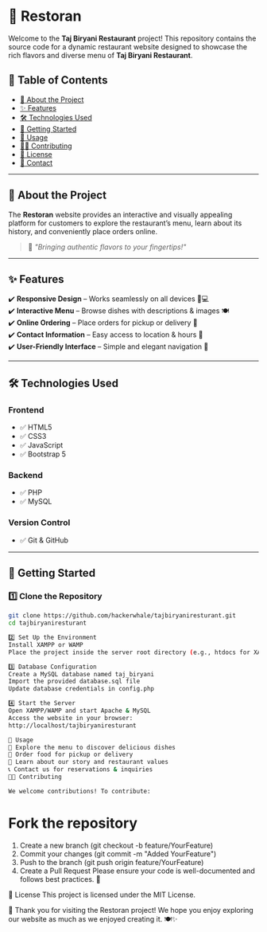 # 🍛 Restoran

Welcome to the **Taj Biryani Restaurant** project! This repository contains the source code for a dynamic restaurant website designed to showcase the rich flavors and diverse menu of **Taj Biryani Restaurant**.


## 📌 Table of Contents

- [📖 About the Project](#-about-the-project)
- [✨ Features](#-features)
- [🛠 Technologies Used](#-technologies-used)
- [🚀 Getting Started](#-getting-started)
- [📌 Usage](#-usage)
- [👨‍💻 Contributing](#-contributing)
- [📜 License](#-license)
- [📩 Contact](#-contact)

---

## 📖 About the Project

The **Restoran** website provides an interactive and visually appealing platform for customers to explore the restaurant’s menu, learn about its history, and conveniently place orders online.

> 🌟 *"Bringing authentic flavors to your fingertips!"*

---

## ✨ Features

✔️ **Responsive Design** – Works seamlessly on all devices 📱💻  
✔️ **Interactive Menu** – Browse dishes with descriptions & images 🍽️  
✔️ **Online Ordering** – Place orders for pickup or delivery 🚚  
✔️ **Contact Information** – Easy access to location & hours 📍  
✔️ **User-Friendly Interface** – Simple and elegant navigation 🎨  

---

## 🛠 Technologies Used

### **Frontend**
- ✅ HTML5  
- ✅ CSS3  
- ✅ JavaScript  
- ✅ Bootstrap 5  

### **Backend**
- ✅ PHP  
- ✅ MySQL  

### **Version Control**
- ✅ Git & GitHub  

---

## 🚀 Getting Started

### **1️⃣ Clone the Repository**
```bash
git clone https://github.com/hackerwhale/tajbiryaniresturant.git
cd tajbiryaniresturant

2️⃣ Set Up the Environment
Install XAMPP or WAMP
Place the project inside the server root directory (e.g., htdocs for XAMPP or www for wampp )

3️⃣ Database Configuration
Create a MySQL database named taj_biryani
Import the provided database.sql file
Update database credentials in config.php

4️⃣ Start the Server
Open XAMPP/WAMP and start Apache & MySQL
Access the website in your browser:
http://localhost/tajbiryaniresturant

📌 Usage
🌮 Explore the menu to discover delicious dishes
🛒 Order food for pickup or delivery
📖 Learn about our story and restaurant values
📞 Contact us for reservations & inquiries
👨‍💻 Contributing

We welcome contributions! To contribute:
```

# Fork the repository 
1) Create a new branch (git checkout -b feature/YourFeature)
2) Commit your changes (git commit -m "Added YourFeature")
3) Push to the branch (git push origin feature/YourFeature)
4) Create a Pull Request
Please ensure your code is well-documented and follows best practices. 🙌

📜 License
This project is licensed under the MIT License.

🚀 Thank you for visiting the Restoran project! We hope you enjoy exploring our website as much as we enjoyed creating it. 🍽️✨
